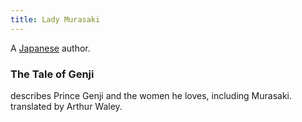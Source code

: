 ```yaml
---
title: Lady Murasaki
---
```


A [Japanese](../index.html) author.

### The Tale of Genji

describes Prince Genji and the women he loves, including Murasaki. translated by Arthur Waley.
